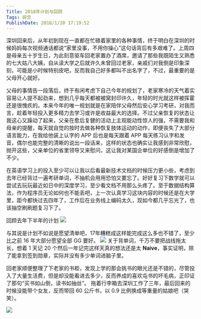 ```yaml
---
Title: 2018年计划与回顾
Tags: 碎念 
PublishDate: 2018/1/20 17:19:52 
---
```


深圳回来后，从年初到现在一直都在忙碌着家里的各种事情，终于明白在深圳的时候妈妈每次视频通话都说“家里没事，不用你操心”这句话背后有多艰难了。上周四是母亲五十岁生日，为此刻意驱车回老家置办了酒席，邀请了那些我既陌生又熟悉的七大姑八大姨，自从读大学之后就许久未曾回过老家，亲戚们对我倒是印象深刻，可能是小时候特别皮吧，反而我自己好多都叫不出名字了，不过，最重要的是父母开心就好。

父母的事情告一段落后，终于有闲考虑下自己今年的规划了，老家寒冷的天气着实容易让人提不起劲来，想到几乎每天都被被窝封印许久，年轻的时光就这样被挥霍还是很愧疚的。本来今年的唯一规划就是在家陪伴父母然后安心学习考研，对我而言，趁着年轻投入更多精力去学习或许是收益最大的选择。不过父亲恢复的状态让我这心又躁动了起来，父亲在愈后复健的活动上主观能动性惊人的强，不需要我和母亲的提醒，每天就自觉的按时去做各种恢复肢体运动的动作，即便丧失了大部分语言能力，在我给他装上认字的 APP 后也是每天跟着 APP 每天练习认字和发音，偶尔也能完整的清晰的说出一段话来，这样的状态也确实让我感到非常欣慰，抛开这些，父亲单位的省里领导又来慰问，这让我对某国企单位的好感倒是增加了不少。

在英语学习上的投入至少可以让我以后看最新技术文档的时候压力更小些，考虑到去年已经背过一遍考研单词，不抽机会用用恐怕又要忘了。好好复习下数学就可以尝试去玩玩最近如日中的深度学习，至少看文档不用那么头疼了。至于数据结构算法，作为程序员无论如何也不能丢吧，上一次认真学习这块内容的时候还是在大学里，距今都快过去四年了，工作后在业务线上编码太久，现如今都几乎忘光了，也该抽空刷刷题复习下了。

回顾去年下半年的计划
![](http://wx2.sinaimg.cn/large/007113CZgy1fnna5fhwcbj30iq0iedh9.jpg)

与其说是计划不如说是愿望清单吧，17年糟糕成这样能完成这么多也不错了，至少比之前 16 年大部分愿望全部 GG 要好。
![](http://wx4.sinaimg.cn/mw690/007113CZgy1fnnabcxuf7j30g40c3ab6.jpg)
关于背单词，千万不要把战线拖太长，想着 1 天记 20 个然后一年记完这样天真的想法还是太 **Naive**，事实证明，除了能拿到签到勋章，实际并没有多少单词进脑子里。

回老家顺便整理了下老家的书柜，发现上学的那会挑书的眼光还是不错的，尽管投入了大量生活费，但是却没能看进去多少，反而养成的喜欢屯书的坏毛病，正印证了那句“买书如山倒，读书如抽丝”。
拖着行李箱去深圳工作了三年，最后回来的时候没能带个女友，反而带回 60 公斤书，以 0.9 比例换成等重量的姑娘吧（哭笑）。

![](http://wx4.sinaimg.cn/large/007113CZgy1fnn7lpvu1pj32ao3284qr.jpg)
​    